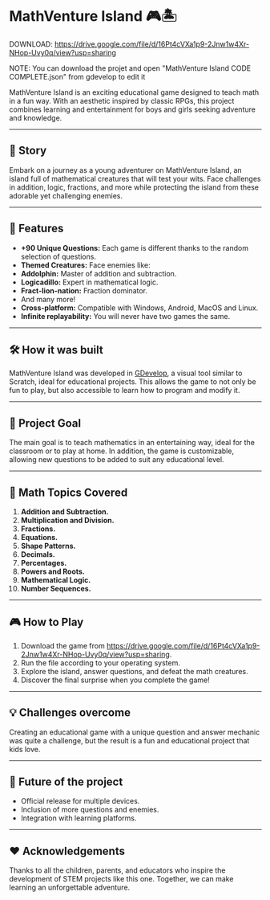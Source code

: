 # MathVenture Island 🎮🏝️

DOWNLOAD: https://drive.google.com/file/d/16Pt4cVXa1p9-2Jnw1w4Xr-NHop-Uvy0q/view?usp=sharing

NOTE: You can download the projet and open "MathVenture Island CODE COMPLETE.json" from gdevelop to edit it

MathVenture Island is an exciting educational game designed to teach math in a fun way. With an aesthetic inspired by classic RPGs, this project combines learning and entertainment for boys and girls seeking adventure and knowledge.

---

## 📖 **Story**
Embark on a journey as a young adventurer on MathVenture Island, an island full of mathematical creatures that will test your wits. Face challenges in addition, logic, fractions, and more while protecting the island from these adorable yet challenging enemies.

---

## 🚀 **Features**
- **+90 Unique Questions:** Each game is different thanks to the random selection of questions.
- **Themed Creatures:** Face enemies like:
- **Addolphin:** Master of addition and subtraction.
- **Logicadillo:** Expert in mathematical logic.
- **Fract-lion-nation:** Fraction dominator.
- And many more!
- **Cross-platform:** Compatible with Windows, Android, MacOS and Linux.
- **Infinite replayability:** You will never have two games the same.

---

## 🛠️ **How ​​it was built**
MathVenture Island was developed in [GDevelop](https://gdevelop.io/), a visual tool similar to Scratch, ideal for educational projects. This allows the game to not only be fun to play, but also accessible to learn how to program and modify it.

---

## 🎯 **Project Goal**
The main goal is to teach mathematics in an entertaining way, ideal for the classroom or to play at home. In addition, the game is customizable, allowing new questions to be added to suit any educational level.

---

## 🧩 **Math Topics Covered**
1. **Addition and Subtraction.**
2. **Multiplication and Division.**
3. **Fractions.**
4. **Equations.**
5. **Shape Patterns.**
6. **Decimals.**
7. **Percentages.**
8. **Powers and Roots.**
9. **Mathematical Logic.**
10. **Number Sequences.**

---

## 🎮 **How ​​to Play**
1. Download the game from https://drive.google.com/file/d/16Pt4cVXa1p9-2Jnw1w4Xr-NHop-Uvy0q/view?usp=sharing.
2. Run the file according to your operating system.
3. Explore the island, answer questions, and defeat the math creatures.
4. Discover the final surprise when you complete the game!

---

## 💡 **Challenges overcome**
Creating an educational game with a unique question and answer mechanic was quite a challenge, but the result is a fun and educational project that kids love.

---

## 🌟 **Future of the project**
- Official release for multiple devices.
- Inclusion of more questions and enemies.
- Integration with learning platforms.

---

## ❤️ **Acknowledgements**
Thanks to all the children, parents, and educators who inspire the development of STEM projects like this one. Together, we can make learning an unforgettable adventure.
